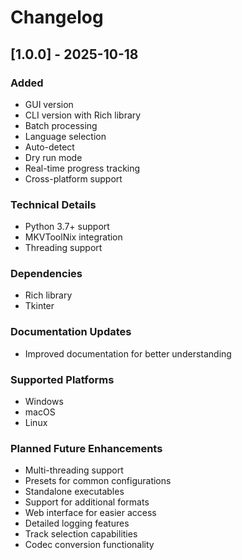 # Changelog

## [1.0.0] - 2025-10-18

### Added
- GUI version
- CLI version with Rich library
- Batch processing
- Language selection
- Auto-detect
- Dry run mode
- Real-time progress tracking
- Cross-platform support

### Technical Details
- Python 3.7+ support
- MKVToolNix integration
- Threading support

### Dependencies
- Rich library
- Tkinter

### Documentation Updates
- Improved documentation for better understanding

### Supported Platforms
- Windows
- macOS
- Linux

### Planned Future Enhancements
- Multi-threading support
- Presets for common configurations
- Standalone executables
- Support for additional formats
- Web interface for easier access
- Detailed logging features
- Track selection capabilities
- Codec conversion functionality
